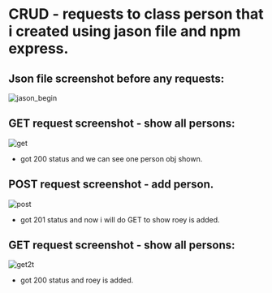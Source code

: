 # CRUD - requests to class person that i created using jason file and npm express.

## Json file screenshot before any requests:

![jason_begin](https://user-images.githubusercontent.com/40452887/47003876-e9760600-d138-11e8-91e5-102ef6cbd094.png)

## GET request screenshot - show all persons:

![get](https://user-images.githubusercontent.com/40452887/47004037-56899b80-d139-11e8-8504-d8db4a4c320f.png)

* got 200 status and we can see one person obj shown.

## POST request screenshot - add person.

![post](https://user-images.githubusercontent.com/40452887/47004472-4de59500-d13a-11e8-982e-a6aa2ae00bf8.png)

* got 201 status and now i will do GET to show roey is added.

## GET request screenshot - show all persons:

![get2t](https://user-images.githubusercontent.com/40452887/47004678-c64c5600-d13a-11e8-8644-3b604f09d503.png)

* got 200 status and roey is added.

